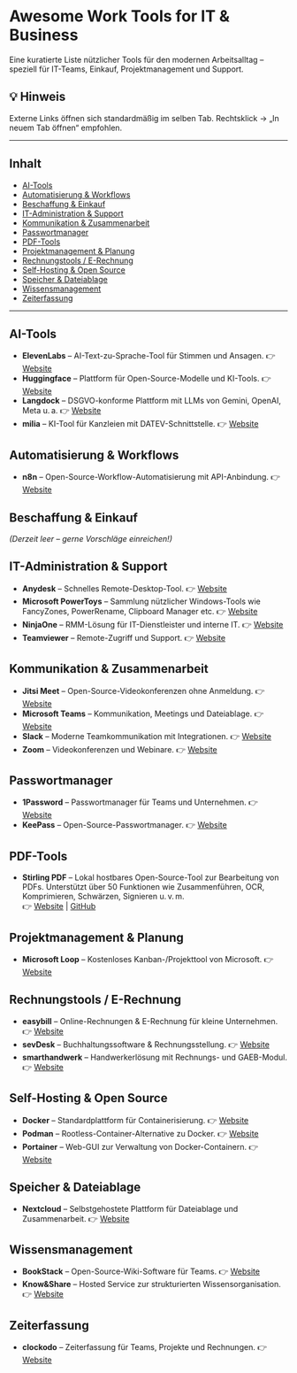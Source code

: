 # Awesome Work Tools for IT & Business

Eine kuratierte Liste nützlicher Tools für den modernen Arbeitsalltag – speziell für IT-Teams, Einkauf, Projektmanagement und Support.

## 💡 Hinweis
Externe Links öffnen sich standardmäßig im selben Tab. Rechtsklick → „In neuem Tab öffnen“ empfohlen.

---

## Inhalt

- [AI-Tools](#ai-tools)
- [Automatisierung & Workflows](#automatisierung--workflows)
- [Beschaffung & Einkauf](#beschaffung--einkauf)
- [IT-Administration & Support](#it-administration--support)
- [Kommunikation & Zusammenarbeit](#kommunikation--zusammenarbeit)
- [Passwortmanager](#passwortmanager)
- [PDF-Tools](#pdf-tools)
- [Projektmanagement & Planung](#projektmanagement--planung)
- [Rechnungstools / E-Rechnung](#rechnungstools--e-rechnung)
- [Self-Hosting & Open Source](#self-hosting--open-source)
- [Speicher & Dateiablage](#speicher--dateiablage)
- [Wissensmanagement](#wissensmanagement)
- [Zeiterfassung](#zeiterfassung)

---

## AI-Tools

- **ElevenLabs** – AI-Text-zu-Sprache-Tool für Stimmen und Ansagen. 👉 [Website](https://elevenlabs.io/de)
- **Huggingface** – Plattform für Open-Source-Modelle und KI-Tools. 👉 [Website](https://huggingface.co)
- **Langdock** – DSGVO-konforme Plattform mit LLMs von Gemini, OpenAI, Meta u. a. 👉 [Website](https://www.langdock.com)
- **milia** – KI-Tool für Kanzleien mit DATEV-Schnittstelle. 👉 [Website](https://www.milia.io)

## Automatisierung & Workflows

- **n8n** – Open-Source-Workflow-Automatisierung mit API-Anbindung. 👉 [Website](https://n8n.io)

## Beschaffung & Einkauf

*(Derzeit leer – gerne Vorschläge einreichen!)*

## IT-Administration & Support

- **Anydesk** – Schnelles Remote-Desktop-Tool. 👉 [Website](https://anydesk.com)
- **Microsoft PowerToys** – Sammlung nützlicher Windows-Tools wie FancyZones, PowerRename, Clipboard Manager etc. 👉 [Website](https://learn.microsoft.com/de-de/windows/powertoys/install)
- **NinjaOne** – RMM-Lösung für IT-Dienstleister und interne IT. 👉 [Website](https://www.ninjaone.com)
- **Teamviewer** – Remote-Zugriff und Support. 👉 [Website](https://www.teamviewer.com)

## Kommunikation & Zusammenarbeit

- **Jitsi Meet** – Open-Source-Videokonferenzen ohne Anmeldung. 👉 [Website](https://meet.jit.si)
- **Microsoft Teams** – Kommunikation, Meetings und Dateiablage. 👉 [Website](https://www.microsoft.com/de-de/microsoft-teams)
- **Slack** – Moderne Teamkommunikation mit Integrationen. 👉 [Website](https://slack.com)
- **Zoom** – Videokonferenzen und Webinare. 👉 [Website](https://zoom.us)

## Passwortmanager

- **1Password** – Passwortmanager für Teams und Unternehmen. 👉 [Website](https://1password.com)
- **KeePass** – Open-Source-Passwortmanager. 👉 [Website](https://keepass.info)

## PDF-Tools

- **Stirling PDF** – Lokal hostbares Open-Source-Tool zur Bearbeitung von PDFs. Unterstützt über 50 Funktionen wie Zusammenführen, OCR, Komprimieren, Schwärzen, Signieren u. v. m.  
  👉 [Website](https://stirlingpdf.io) | [GitHub](https://github.com/Stirling-Tools/Stirling-PDF)

## Projektmanagement & Planung

- **Microsoft Loop** – Kostenloses Kanban-/Projekttool von Microsoft. 👉 [Website](https://loop.microsoft.com)

## Rechnungstools / E-Rechnung

- **easybill** – Online-Rechnungen & E-Rechnung für kleine Unternehmen. 👉 [Website](https://www.easybill.de)
- **sevDesk** – Buchhaltungssoftware & Rechnungsstellung. 👉 [Website](https://sevdesk.com)
- **smarthandwerk** – Handwerkerlösung mit Rechnungs- und GAEB-Modul. 👉 [Website](https://www.smarthandwerk.de)

## Self-Hosting & Open Source

- **Docker** – Standardplattform für Containerisierung. 👉 [Website](https://www.docker.com)
- **Podman** – Rootless-Container-Alternative zu Docker. 👉 [Website](https://podman.io)
- **Portainer** – Web-GUI zur Verwaltung von Docker-Containern. 👉 [Website](https://www.portainer.io)

## Speicher & Dateiablage

- **Nextcloud** – Selbstgehostete Plattform für Dateiablage und Zusammenarbeit. 👉 [Website](https://nextcloud.com)

## Wissensmanagement

- **BookStack** – Open-Source-Wiki-Software für Teams. 👉 [Website](https://www.bookstackapp.com)
- **Know&Share** – Hosted Service zur strukturierten Wissensorganisation. 👉 [Website](https://www.knowandshare.com)

## Zeiterfassung

- **clockodo** – Zeiterfassung für Teams, Projekte und Rechnungen. 👉 [Website](https://www.clockodo.de)